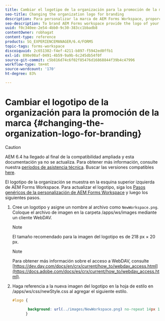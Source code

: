 ```yaml
---
title: Cambiar el logotipo de la organización para la promoción de la marca
seo-title: Changing the organization logo for branding
description: Para personalizar la marca de AEM Forms Workspace, proporcione el logotipo de su organización al personalizar el logotipo predeterminado.
seo-description: To brand AEM Forms workspace provide the logo of your organization by customizing the default logo.
uuid: f0c340ee-2e54-4bb0-9c30-383cc1bbadb8
contentOwner: robhagat
content-type: reference
products: SG_EXPERIENCEMANAGER/6.4/FORMS
topic-tags: forms-workspace
discoiquuid: 2c651302-f4ef-4211-b897-f5942ed0ffb1
exl-id: 890e98af-0491-4b59-9a9b-6c245db54f0f
source-git-commit: c5b816d74c6f02f85476d16868844f39b4c47996
workflow-type: tm+mt
source-wordcount: '170'
ht-degree: 83%

---
```


# Cambiar el logotipo de la organización para la promoción de la marca {#changing-the-organization-logo-for-branding}

>[!CAUTION]
>
>AEM 6.4 ha llegado al final de la compatibilidad ampliada y esta documentación ya no se actualiza. Para obtener más información, consulte nuestra [períodos de asistencia técnica](https://helpx.adobe.com/es/support/programs/eol-matrix.html). Buscar las versiones compatibles [here](https://experienceleague.adobe.com/docs/).

El logotipo de la organización se muestra en la esquina superior izquierda de AEM Forms Workspace. Para actualizar el logotipo, siga los [Pasos genéricos de la personalización de AEM Forms Workspace](/help/forms/using/generic-steps-html-workspace-customization.md#generic-steps-for-html-workspace-customization) y luego los siguientes pasos.

1. Cree un logotipo y asigne un nombre al archivo como `NewWorkspace.png`. Coloque el archivo de imagen en la carpeta /apps/ws/images mediante un cliente WebDAV.

   >[!NOTE]
   >
   >El tamaño recomendado para la imagen del logotipo es de 218 px × 20 px.

   >[!NOTE]
   >
   >Para obtener más información sobre el acceso a WebDAV, consulte [https://dev.day.com/docs/en/crx/current/how_to/webdav_access.html](https://docs.adobe.com/docs/es/crx/current/how_to/webdav_access.html).

1. Haga referencia a la nueva imagen del logotipo en la hoja de estilo en /apps/ws/css/newStyle.css al agregar el siguiente estilo.

   ```css
   #logo {
   
          background: url(../images/NewWorkspace.png) no-repeat 14px 11px; 
         }
   ```
